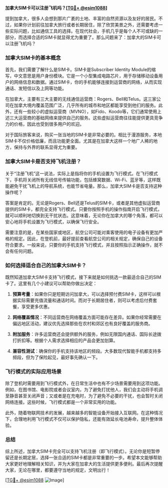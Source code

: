 **加拿大SIM卡可以注册飞机吗？[[TG💪+ @esim1088](https://t.me/s/esim1088)]**

提到加拿大，很多人会想到那片广袤的土地、丰富的自然资源以及友好的居民。不过，如果你计划前往加拿大旅行或者长期居住，除了欣赏美景之外，还需要考虑一些实际问题，比如通信工具的选择。在现代社会，手机几乎是每个人不可或缺的一部分，而选择合适的SIM卡就显得尤为重要了。那么问题来了：加拿大的SIM卡可以注册飞机吗？

### 加拿大SIM卡的基本概念

首先，我们需要了解什么是SIM卡。SIM卡是Subscriber Identity Module的缩写，中文意思是用户身份模块。它是一个小型集成电路芯片，用于存储移动设备用户的网络信息和数据。通过SIM卡，你的手机能够连接到运营商的网络，从而实现通话、发短信以及上网等功能。

在加拿大，主要有三大主要的无线通信运营商：Rogers、Bell和Telus。这三家公司在加拿大境内覆盖范围广泛，几乎所有的城市和地区都能享受到他们的服务。此外，还有一些较小的虚拟运营商（MVNO），如Fido、Koodo等，它们通常使用上述三大运营商的基础网络来提供自己的服务。这些虚拟运营商往往能提供更具竞争力的价格，因此也受到很多用户的欢迎。

对于国际旅客来说，购买一张当地的SIM卡是非常必要的。相比于漫游服务，本地SIM卡不仅价格低廉，而且功能更全面。尤其是在加拿大这样一个地广人稀的地方，保持与外界的联系显得尤为重要。

### 加拿大SIM卡是否支持飞机注册？

关于“注册飞机”这一说法，实际上是指将你的手机设置为飞行模式。在飞行模式下，手机将关闭所有无线信号传输功能，包括蜂窝数据、Wi-Fi、蓝牙等，这样既能避免干扰飞机上的导航系统，也能节省电量。那么，加拿大SIM卡是否支持这种操作呢？

答案是肯定的。无论是Rogers、Bell还是Telus的SIM卡，或者是其他虚拟运营商提供的SIM卡，都完全支持飞行模式。只要你按照手机的操作指南开启飞行模式，就可以顺利地切换到无干扰状态。这意味着，无论你在加拿大的哪个角落，都可以安心地将手机设置为飞行模式，以确保飞行安全。

需要注意的是，在某些国家或地区，航空公司可能对乘客使用的电子设备有更加严格的规定。因此，在登机前，最好提前查看航空公司的相关规定，确保自己的设备符合要求。一般来说，只要你的手机支持飞行模式，并且按照指示正确操作，就不会有任何问题。

### 如何选择适合自己的加拿大SIM卡？

既然知道加拿大SIM卡支持飞行模式，接下来就是如何挑选一款最适合自己的SIM卡了。这里有几个小建议可以帮助你做出决定：

1. **预算考量**：如果你只是短期访问加拿大，可以选择预付费SIM卡，这样可以根据实际需要充值流量和通话时间。而对于长期居住者，则可以考虑后付费套餐，享受更多优惠。

2. **网络覆盖情况**：不同运营商在网络覆盖方面可能存在差异。如果你经常需要在偏远地区活动，建议优先选择那些在农村和郊区也有良好覆盖的服务商。

3. **附加服务**：许多运营商还会提供额外的服务，例如无限国内通话、国际长途拨打折扣等。根据个人需求选择相应的产品会更加划算。

4. **兼容性测试**：确保你的手机支持该地区的频段。大多数现代智能手机都支持多频段，但为了保险起见，最好事先确认一下。

### 飞行模式的实际应用场景

除了登机时需要用到飞行模式外，在日常生活中也有不少场景需要用到这项功能。例如，在图书馆、电影院或者会议室内，为了避免打扰他人，我们会主动将手机调至静音甚至关闭声音；又或者是在充电时，为了避免不必要的干扰，也会暂时关闭网络连接。这些时候，飞行模式都是一个非常实用的功能。

此外，随着物联网技术的发展，越来越多的智能设备开始接入互联网。在这种情况下，合理地利用飞行模式不仅可以保护隐私，还能有效延长电池寿命，提升整体体验。

### 总结

综上所述，加拿大SIM卡完全可以支持飞机注册（即飞行模式）。无论你是短暂停留还是长期定居，选择一张合适的SIM卡都是非常重要的一步。希望本文能够帮助大家更好地理解相关知识，并为大家在加拿大的生活提供更多便利。最后再次提醒大家，无论在哪里，都要遵守当地的规定，文明出行！

[[TG💪+ @esim1088](https://t.me/s/esim1088) ![Image](https://i.postimg.cc/4NQfJmqS/Snipaste-2025-05-13-00-14-12.png)]